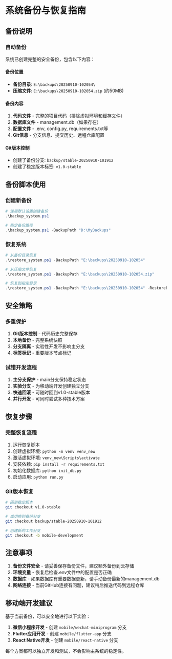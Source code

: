 # 系统备份与恢复指南

## 备份说明

### 自动备份
系统已创建完整的安全备份，包含以下内容：

#### 备份位置
- **备份目录**: `E:\backups\20250910-102054\`
- **压缩文件**: `E:\backups\20250910-102054.zip` (约50MB)

#### 备份内容
1. **代码文件** - 完整的项目代码（排除虚拟环境和缓存文件）
2. **数据库文件** - management.db（如果存在）
3. **配置文件** - .env, config.py, requirements.txt等
4. **Git信息** - 分支信息、提交历史、远程仓库配置

#### Git版本控制
- 创建了备份分支: `backup/stable-20250910-101912`
- 创建了稳定版本标签: `v1.0-stable`

## 备份脚本使用

### 创建新备份
```powershell
# 使用默认设置创建备份
.\backup_system.ps1

# 指定备份路径
.\backup_system.ps1 -BackupPath "D:\MyBackups"
```

### 恢复系统
```powershell
# 从备份目录恢复
.\restore_system.ps1 -BackupPath "E:\backups\20250910-102054"

# 从压缩文件恢复
.\restore_system.ps1 -BackupPath "E:\backups\20250910-102054.zip"

# 恢复到指定目录
.\restore_system.ps1 -BackupPath "E:\backups\20250910-102054" -RestorePath "D:\NewProject"
```

## 安全策略

### 多重保护
1. **Git版本控制** - 代码历史完整保存
2. **本地备份** - 完整系统快照
3. **分支隔离** - 实验性开发不影响主分支
4. **标签标记** - 重要版本节点标记

### 试错开发流程
1. **主分支保护** - main分支保持稳定状态
2. **实验分支** - 为移动端开发创建独立分支
3. **快速回滚** - 可随时回到v1.0-stable版本
4. **并行开发** - 可同时尝试多种技术方案

## 恢复步骤

### 完整恢复流程
1. 运行恢复脚本
2. 创建虚拟环境: `python -m venv venv_new`
3. 激活虚拟环境: `venv_new\Scripts\activate`
4. 安装依赖: `pip install -r requirements.txt`
5. 初始化数据库: `python init_db.py`
6. 启动应用: `python run.py`

### Git版本恢复
```bash
# 回到稳定版本
git checkout v1.0-stable

# 或切换到备份分支
git checkout backup/stable-20250910-101912

# 创建新的工作分支
git checkout -b mobile-development
```

## 注意事项

1. **备份文件安全** - 请妥善保存备份文件，建议额外备份到云存储
2. **环境变量** - 恢复后检查.env文件中的配置是否正确
3. **数据库** - 如果数据库有重要数据更新，请手动备份最新的management.db
4. **网络连接** - 当前GitHub连接有问题，建议稍后推送代码到远程仓库

## 移动端开发建议

基于当前备份，可以安全地进行以下实验：

1. **微信小程序开发** - 创建 `mobile/wechat-miniprogram` 分支
2. **Flutter应用开发** - 创建 `mobile/flutter-app` 分支
3. **React Native开发** - 创建 `mobile/react-native` 分支

每个方案都可以独立开发和测试，不会影响主系统的稳定性。